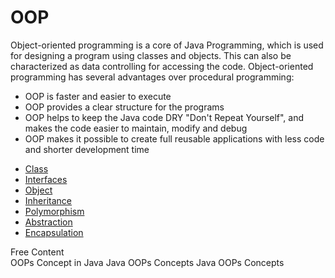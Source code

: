 # OOP

Object-oriented programming is a core of Java Programming, which is used for designing a program using classes and objects. This can also be characterized as data controlling for accessing the code.
Object-oriented programming has several advantages over procedural programming:

- OOP is faster and easier to execute
- OOP provides a clear structure for the programs
- OOP helps to keep the Java code DRY "Don't Repeat Yourself", and makes the code easier to maintain, modify and debug
- OOP makes it possible to create full reusable applications with less code and shorter development time

* [Class](https://www.javatpoint.com/object-and-class-in-java)
* [Interfaces](https://www.geeksforgeeks.org/interfaces-in-java/)
* [Object](https://www.geeksforgeeks.org/classes-objects-java/)
* [Inheritance](https://www.geeksforgeeks.org/inheritance-in-java)
* [Polymorphism](https://www.javatpoint.com/runtime-polymorphism-in-java)
* [Abstraction](https://www.softwaretestinghelp.com/what-is-abstraction-in-java/)
* [Encapsulation](https://www.programiz.com/java-programming/encapsulation)

<ResourceGroupTitle>Free Content</ResourceGroupTitle>  
<BadgeLink colorScheme='yellow' badgeText='Read' href='https://www.geeksforgeeks.org/object-oriented-programming-oops-concept-in-java/'>OOPs Concept in Java</BadgeLink>
<BadgeLink colorScheme='yellow' badgeText='Read' href='https://www.javatpoint.com/java-oops-concepts'>Java OOPs Concepts</BadgeLink>
<BadgeLink badgeText='Watch' href='https://www.youtube.com/watch?v=6T_HgnjoYwM'>Java OOPs Concepts</BadgeLink>
